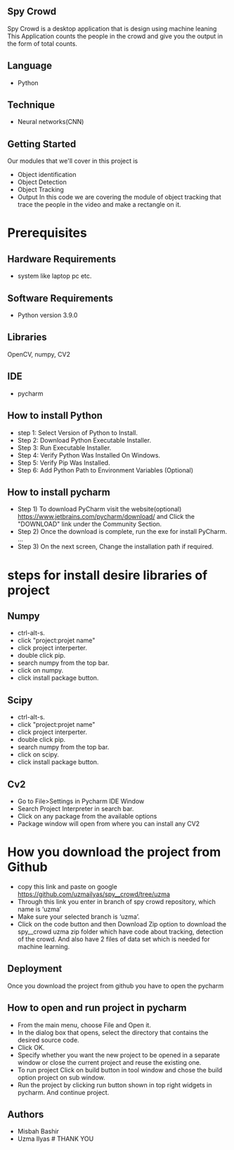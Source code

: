 ## Spy Crowd

Spy Crowd is a desktop application that is design using machine leaning
This Application counts the people in the crowd and give you the output in the form of total counts.
## Language
- Python 
## Technique 
- Neural networks(CNN)
## Getting Started
Our modules that we'll cover in this project is 
- Object identification
- Object Detection
- Object Tracking 
- Output
In this code we are covering the module of object tracking that trace 
the people in the video and make a rectangle on it. 
# Prerequisites
## Hardware Requirements
- system like laptop pc etc.
## Software Requirements
- Python version 3.9.0
## Libraries
OpenCV, numpy, CV2 
## IDE
- pycharm 
## How to install Python
- step 1: Select Version of Python to Install.
- Step 2: Download Python Executable Installer.
- Step 3: Run Executable Installer.
- Step 4: Verify Python Was Installed On Windows.
- Step 5: Verify Pip Was Installed.
- Step 6: Add Python Path to Environment Variables (Optional)
## How to install pycharm 
- Step 1) To download PyCharm visit the website(optional)
 https://www.jetbrains.com/pycharm/download/ and Click the "DOWNLOAD" link under the Community Section.
- Step 2) Once the download is complete, run the exe for install PyCharm. ...
- Step 3) On the next screen, Change the installation path if required.
# steps for install desire libraries of project
## Numpy 
- ctrl-alt-s.
- click "project:projet name"
- click project interperter.
- double click pip.
- search numpy from the top bar.
- click on numpy.
- click install package button.
## Scipy
- ctrl-alt-s.
- click "project:projet name"
- click project interperter.
- double click pip.
- search numpy from the top bar.
- click on scipy.
- click install package button.
## Cv2
- Go to File>Settings in Pycharm IDE Window
- Search Project Interpreter in search bar.
- Click on any package from the available options
- Package window will open from where you can install any CV2
# How you download the project from Github 
- copy this link and paste on google
https://github.com/uzmailyas/spy__crowd/tree/uzma
- Through this link you enter in branch of spy crowd repository, which name is ‘uzma’
- Make sure your selected branch is ‘uzma’. 
- Click on the code button and then Download Zip option to download the spy__crowd uzma zip folder which have code about tracking, detection of the crowd. And also have 2 files of data set which is needed for machine learning.
## Deployment
Once you download the project from github you have to open the pycharm
## How to open and run project in pycharm
- From the main menu, choose File and Open it.
- In the dialog box that opens, select the directory that contains the desired source code.
- Click OK.
- Specify whether you want the new project to be opened in a separate window or close the current project and reuse the existing one.
- To run project Click on build button in tool window and chose the build option project on sub window.
- Run the project by clicking run button shown in  top right widgets in pycharm. And continue project.
## Authors
- Misbah Bashir
- Uzma Ilyas
                                                                  # THANK YOU

